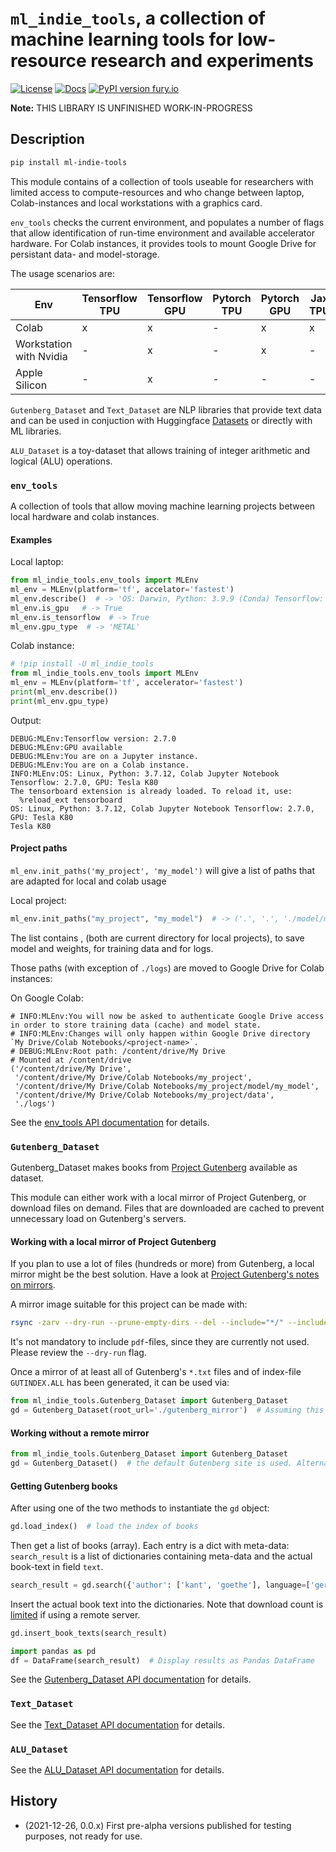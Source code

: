 # `ml_indie_tools`, a collection of machine learning tools for low-resource research and experiments

[![License](http://img.shields.io/badge/license-MIT-brightgreen.svg?style=flat)](LICENSE)
[![Docs](https://img.shields.io/badge/docs-stable-blue.svg)](https://domschl.github.io/ml-indie-tools/index.html)
[![PyPI version fury.io](https://badge.fury.io/py/ml-indie-tools.svg)](https://pypi.python.org/pypi/ml-indie-tools/)

**Note:** THIS LIBRARY IS UNFINISHED WORK-IN-PROGRESS

## Description

```bash
pip install ml-indie-tools
```

This module contains of a collection of tools useable for researchers with limited access to compute-resources and
who change between laptop, Colab-instances and local workstations with a graphics card.

`env_tools` checks the current environment, and populates a number of flags that allow identification of run-time
environment and available accelerator hardware. For Colab instances, it provides tools to mount Google Drive for
persistant data- and model-storage.

The usage scenarios are:

| Env                      | Tensorflow TPU | Tensorflow GPU | Pytorch TPU | Pytorch GPU | Jax TPU | Jax GPU |
| ------------------------ | -------------- | -------------- | ----------- | ----------- | ------- | ------- |
| Colab                    | x              | x              | -           | x           | x       | x       |
| Workstation with Nvidia  | -              | x              | -           | x           | -       | x       |
| Apple Silicon            | -              | x              | -           | -           | -       | -       |

`Gutenberg_Dataset` and `Text_Dataset` are NLP libraries that provide text data and can be used in conjuction
with Huggingface [Datasets](https://huggingface.co/docs/datasets/) or directly with ML libraries.

`ALU_Dataset` is a toy-dataset that allows training of integer arithmetic and logical (ALU) operations.

### `env_tools`

A collection of tools that allow moving machine learning projects between local hardware and colab instances.

#### Examples

Local laptop:

```python
from ml_indie_tools.env_tools import MLEnv
ml_env = MLEnv(platform='tf', accelator='fastest')
ml_env.describe()  # -> 'OS: Darwin, Python: 3.9.9 (Conda) Tensorflow: 2.7.0, GPU: METAL'
ml_env.is_gpu   # -> True
ml_env.is_tensorflow  # -> True
ml_env.gpu_type  # -> 'METAL'
```

Colab instance:

```python
# !pip install -U ml_indie_tools
from ml_indie_tools.env_tools import MLEnv
ml_env = MLEnv(platform='tf', accelerator='fastest')
print(ml_env.describe())
print(ml_env.gpu_type)
```

Output: 

```
DEBUG:MLEnv:Tensorflow version: 2.7.0
DEBUG:MLEnv:GPU available
DEBUG:MLEnv:You are on a Jupyter instance.
DEBUG:MLEnv:You are on a Colab instance.
INFO:MLEnv:OS: Linux, Python: 3.7.12, Colab Jupyter Notebook Tensorflow: 2.7.0, GPU: Tesla K80
The tensorboard extension is already loaded. To reload it, use:
  %reload_ext tensorboard
OS: Linux, Python: 3.7.12, Colab Jupyter Notebook Tensorflow: 2.7.0, GPU: Tesla K80
Tesla K80
```

#### Project paths

`ml_env.init_paths('my_project', 'my_model')` will give a list of paths that are adapted for local and colab usage

Local project:

```python
ml_env.init_paths("my_project", "my_model")  # -> ('.', '.', './model/my_model', './data', './logs')
```

The list contains <root-path>, <project-path> (both are current directory for local projects), <model-path> to save model and weights, <data-path> for
training data and <log-path> for logs.
  
Those paths (with exception of `./logs`) are moved to Google Drive for Colab instances: 

On Google Colab:

```
# INFO:MLEnv:You will now be asked to authenticate Google Drive access in order to store training data (cache) and model state.
# INFO:MLEnv:Changes will only happen within Google Drive directory `My Drive/Colab Notebooks/<project-name>`.
# DEBUG:MLEnv:Root path: /content/drive/My Drive
# Mounted at /content/drive
('/content/drive/My Drive',
 '/content/drive/My Drive/Colab Notebooks/my_project',
 '/content/drive/My Drive/Colab Notebooks/my_project/model/my_model',
 '/content/drive/My Drive/Colab Notebooks/my_project/data',
 './logs')
```
  
See the [env_tools API documentation](https://domschl.github.io/ml-indie-tools/_build/html/index.html#module-env_tools) for details.

### `Gutenberg_Dataset`

Gutenberg_Dataset makes books from [Project Gutenberg](https://www.gutenberg.org) available as dataset.

This module can either work with a local mirror of Project Gutenberg, or download files on demand.
Files that are downloaded are cached to prevent unnecessary load on Gutenberg's servers.

#### Working with a local mirror of Project Gutenberg

If you plan to use a lot of files (hundreds or more) from Gutenberg, a local mirror might be the best
solution. Have a look at [Project Gutenberg's notes on mirrors](https://www.gutenberg.org/help/mirroring.html).

A mirror image suitable for this project can be made with:

```bash
rsync -zarv --dry-run --prune-empty-dirs --del --include="*/" --include='*.'{txt,pdf,ALL} --exclude="*" aleph.gutenberg.org::gutenberg ./gutenberg_mirror
```

It's not mandatory to include `pdf`-files, since they are currently not used. Please review the `--dry-run` flag.

Once a mirror of at least all of Gutenberg's `*.txt` files and of index-file `GUTINDEX.ALL` has been generated, it can be used via:

```python
from ml_indie_tools.Gutenberg_Dataset import Gutenberg_Dataset
gd = Gutenberg_Dataset(root_url='./gutenberg_mirror')  # Assuming this is the file-path to the mirror image
```

#### Working without a remote mirror

```python
from ml_indie_tools.Gutenberg_Dataset import Gutenberg_Dataset
gd = Gutenberg_Dataset()  # the default Gutenberg site is used. Alternative specify a specific mirror with `root_url=http://...`.
```

#### Getting Gutenberg books

After using one of the two methods to instantiate the `gd` object:

```python
gd.load_index()  # load the index of books
```

Then get a list of books (array). Each entry is a dict with meta-data:
`search_result` is a list of dictionaries containing meta-data and the actual book-text in field `text`.

```python
search_result = gd.search({'author': ['kant', 'goethe'], language=['german', 'english']})
```

Insert the actual book text into the dictionaries. Note that download count is [limited](https://domschl.github.io/ml-indie-tools/_build/html/index.html#Gutenberg_Dataset.Gutenberg_Dataset.insert_book_texts) if using a remote server.

```python
gd.insert_book_texts(search_result)

import pandas as pd
df = DataFrame(search_result)  # Display results as Pandas DataFrame
```
See the [Gutenberg_Dataset API documentation](https://domschl.github.io/ml-indie-tools/_build/html/index.html#module-Gutenberg_Dataset) for details.

### `Text_Dataset`

See the [Text_Dataset API documentation](https://domschl.github.io/ml-indie-tools/_build/html/index.html#module-Text_Dataset) for details.

### `ALU_Dataset`

See the [ALU_Dataset API documentation](https://domschl.github.io/ml-indie-tools/_build/html/index.html#module-ALU_Dataset) for details.

## History

* (2021-12-26, 0.0.x) First pre-alpha versions published for testing purposes, not ready for use.

